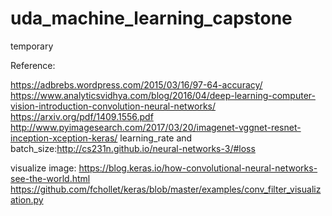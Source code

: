 # uda_machine_learning_capstone
temporary

Reference:

https://adbrebs.wordpress.com/2015/03/16/97-64-accuracy/
https://www.analyticsvidhya.com/blog/2016/04/deep-learning-computer-vision-introduction-convolution-neural-networks/
https://arxiv.org/pdf/1409.1556.pdf
http://www.pyimagesearch.com/2017/03/20/imagenet-vggnet-resnet-inception-xception-keras/
learning_rate and batch_size:http://cs231n.github.io/neural-networks-3/#loss

visualize image:
https://blog.keras.io/how-convolutional-neural-networks-see-the-world.html
https://github.com/fchollet/keras/blob/master/examples/conv_filter_visualization.py
